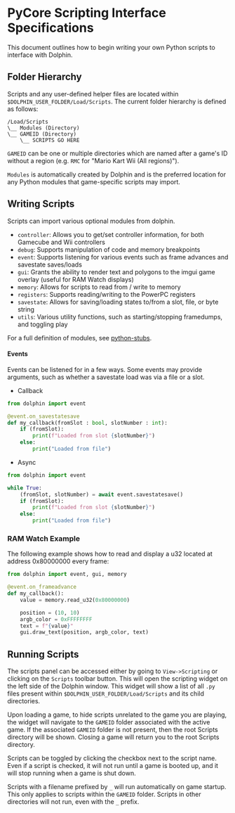 # PyCore Scripting Interface Specifications

This document outlines how to begin writing your own Python scripts to interface with Dolphin.

## Folder Hierarchy
Scripts and any user-defined helper files are located within `$DOLPHIN_USER_FOLDER/Load/Scripts`. The current folder hierarchy is defined as follows:

```
/Load/Scripts
\__ Modules (Directory)
\__ GAMEID (Directory)
    \__ SCRIPTS GO HERE
```
`GAMEID` can be one or multiple directories which are named after a game's ID without a region (e.g. `RMC` for "Mario Kart Wii (All regions)").

`Modules` is automatically created by Dolphin and is the preferred location for any Python modules that game-specific scripts may import.

## Writing Scripts
Scripts can import various optional modules from dolphin.

- `controller`: Allows you to get/set controller information, for both Gamecube and Wii controllers
- `debug`: Supports manipulation of code and memory breakpoints
- `event`: Supports listening for various events such as frame advances and savestate saves/loads
- `gui`: Grants the ability to render text and polygons to the imgui game overlay (useful for RAM Watch displays)
- `memory`: Allows for scripts to read from / write to memory
- `registers`: Supports reading/writing to the PowerPC registers
- `savestate`: Allows for saving/loading states to/from a slot, file, or byte string
- `utils`: Various utility functions, such as starting/stopping framedumps, and toggling play

For a full definition of modules, see [python-stubs](../python-stubs).

#### Events
Events can be listened for in a few ways. Some events may provide arguments, such as whether a savestate load was via a file or a slot.

- Callback
```python
from dolphin import event

@event.on_savestatesave
def my_callback(fromSlot : bool, slotNumber : int):
    if (fromSlot):
        print(f"Loaded from slot {slotNumber}")
    else:
        print("Loaded from file")
```
- Async
```python
from dolphin import event

while True:
    (fromSlot, slotNumber) = await event.savestatesave()
    if (fromSlot):
        print(f"Loaded from slot {slotNumber}")
    else:
        print("Loaded from file")
```

### RAM Watch Example
The following example shows how to read and display a u32 located at address 0x80000000 every frame:
```python
from dolphin import event, gui, memory

@event.on_frameadvance
def my_callback():
    value = memory.read_u32(0x80000000)

    position = (10, 10)
    argb_color = 0xFFFFFFFF
    text = f"{value}"
    gui.draw_text(position, argb_color, text)
```

## Running Scripts
The scripts panel can be accessed either by going to `View->Scripting` or clicking on the `Scripts` toolbar button. This will open the scripting widget on the left side of the Dolphin window. This widget will show a list of all `.py` files present within `$DOLPHIN_USER_FOLDER/Load/Scripts` and its child directories.

Upon loading a game, to hide scripts unrelated to the game you are playing, the widget will navigate to the `GAMEID` folder associated with the active game. If the associated `GAMEID` folder is not present, then the root Scripts directory will be shown. Closing a game will return you to the root Scripts directory.

Scripts can be toggled by clicking the checkbox next to the script name. Even if a script is checked, it will not run until a game is booted up, and it will stop running when a game is shut down.

Scripts with a filename prefixed by `_` will run automatically on game startup. This only applies to scripts within the `GAMEID` folder. Scripts in other directories will not run, even with the `_` prefix.
